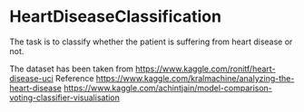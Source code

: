 # HeartDiseaseClassification
The task is to classify whether the patient is suffering from heart disease or not.


The dataset has been taken from https://www.kaggle.com/ronitf/heart-disease-uci
Reference https://www.kaggle.com/kralmachine/analyzing-the-heart-disease
https://www.kaggle.com/achintjain/model-comparison-voting-classifier-visualisation
